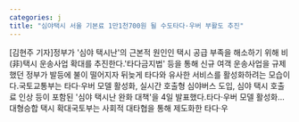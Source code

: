 ```yaml
---
categories: j
title: "심야택시 서울 기본료 1만1천700원 될 수도타다·우버 부활도 추진"
---
```

[김현주 기자]정부가 &#39;심야 택시난&#39;의 근본적 원인인 택시 공급 부족을 해소하기 위해 비(非)택시 운송사업 확대를 추진한다.&#39;타다금지법&#39; 등을 통해 신규 여객 운송사업을 규제했던 정부가 발등에 불이 떨어지자 뒤늦게 타다와 유사한 서비스를 활성화하려는 모습이다.국토교통부는 타다·우버 모델 활성화, 실시간 호출형 심야버스 도입, 심야 택시 호출료 인상 등이 포함된 &#39;심야 택시난 완화 대책&#39;을 4일 발표했다.타다·우버 모델 활성화…대형승합 택시 확대국토부는 사회적 대타협을 통해 제도화한 타다·우